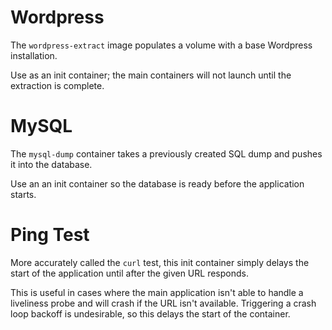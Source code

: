 # Wordpress

The `wordpress-extract` image populates a volume with a base
Wordpress installation.

Use as an init container; the main containers will not launch
until the extraction is complete.


# MySQL

The `mysql-dump` container takes a previously created SQL dump
and pushes it into the database.

Use an an init container so the database is ready before the
application starts.

# Ping Test

More accurately called the `curl` test, this init container
simply delays the start of the application until after the given
URL responds.

This is useful in cases where the main application isn't able
to handle a liveliness probe and will crash if the URL isn't
available. Triggering a crash loop backoff is undesirable, so
this delays the start of the container.
